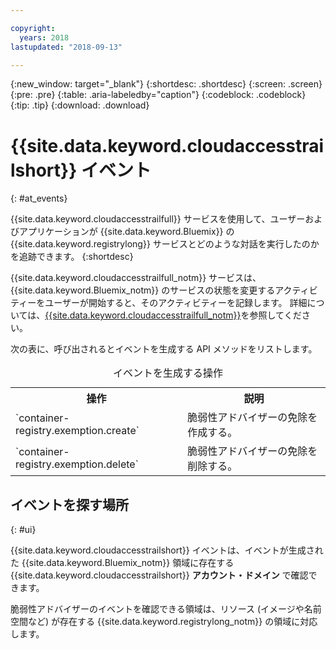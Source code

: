 ```yaml
---

copyright:
  years: 2018
lastupdated: "2018-09-13"

---
```


{:new_window: target="_blank"}
{:shortdesc: .shortdesc}
{:screen: .screen}
{:pre: .pre}
{:table: .aria-labeledby="caption"}
{:codeblock: .codeblock}
{:tip: .tip}
{:download: .download}


# {{site.data.keyword.cloudaccesstrailshort}} イベント  
{: #at_events}

{{site.data.keyword.cloudaccesstrailfull}} サービスを使用して、ユーザーおよびアプリケーションが {{site.data.keyword.Bluemix}} の {{site.data.keyword.registrylong}} サービスとどのような対話を実行したのかを追跡できます。
{:shortdesc}

{{site.data.keyword.cloudaccesstrailfull_notm}} サービスは、{{site.data.keyword.Bluemix_notm}} のサービスの状態を変更するアクティビティーをユーザーが開始すると、そのアクティビティーを記録します。
詳細については、[{{site.data.keyword.cloudaccesstrailfull_notm}}](/docs/services/cloud-activity-tracker/index.html#getting-started-with-cla)を参照してください。 

次の表に、呼び出されるとイベントを生成する API メソッドをリストします。

<table>
  <caption>イベントを生成する操作</caption>
  <tr>
    <th>操作</th>
	  <th>説明</th>
  </tr>
  <tr>
    <td>`container-registry.exemption.create`</td>
	  <td>脆弱性アドバイザーの免除を作成する。</td>
  </tr>
  <tr>
    <td>`container-registry.exemption.delete`</td>
	  <td>脆弱性アドバイザーの免除を削除する。</td>
  </tr>
 </table>



## イベントを探す場所
{: #ui}

{{site.data.keyword.cloudaccesstrailshort}} イベントは、イベントが生成された {{site.data.keyword.Bluemix_notm}} 領域に存在する {{site.data.keyword.cloudaccesstrailshort}} **アカウント・ドメイン** で確認できます。

脆弱性アドバイザーのイベントを確認できる領域は、リソース (イメージや名前空間など) が存在する {{site.data.keyword.registrylong_notm}} の領域に対応します。






